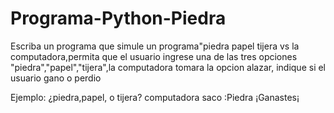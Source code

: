 # Programa-Python-Piedra

Escriba un programa que simule un programa"piedra papel tijera vs
la computadora,permita que el usuario ingrese una de las tres opciones
"piedra","papel","tijera",la computadora tomara la opcion alazar,
indique si el usuario gano o perdio

Ejemplo:
¿piedra,papel, o tijera?
computadora saco :Piedra
¡Ganastes¡
